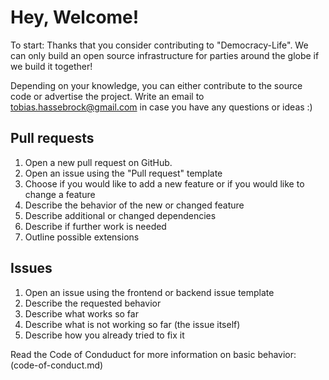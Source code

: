 # Hey, Welcome!
To start: Thanks that you consider contributing to "Democracy-Life". We can only build an open source infrastructure for parties around the globe if we build it together!

Depending on your knowledge, you can either contribute to the source code or advertise the project. Write an email to tobias.hassebrock@gmail.com in case you have any questions or ideas :)

## Pull requests
1. Open a new pull request on GitHub. 
2. Open an issue using the "Pull request" template
3. Choose if you would like to add a new feature or if you would like to change a feature
4. Describe the behavior of the new or changed feature
5. Describe additional or changed dependencies
6. Describe if further work is needed
7. Outline possible extensions

## Issues
1. Open an issue using the frontend or backend issue template
2. Describe the requested behavior
3. Describe what works so far
4. Describe what is not working so far (the issue itself)
5. Describe how you already tried to fix it

Read the Code of Conduduct for more information on basic behavior: (code-of-conduct.md)
